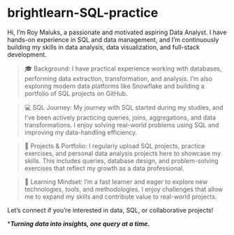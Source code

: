 # brightlearn-SQL-practice

Hi, I’m Roy Maluks, a passionate and motivated aspiring Data Analyst. I have hands-on experience in SQL and data management, and I’m continuously building my skills in data analysis, data visualization, and full-stack development.

>🎓 Background: I have practical experience working with databases, performing data extraction, transformation, and analysis. I’m also exploring modern data platforms like Snowflake and building a portfolio of SQL projects on GitHub.

>💻 SQL Journey: My journey with SQL started during my studies, and I’ve been actively practicing queries, joins, aggregations, and data transformations. I enjoy solving real-world problems using SQL and improving my data-handling efficiency.

>📂 Projects & Portfolio: I regularly upload SQL projects, practice exercises, and personal data analysis projects here to showcase my skills. This includes queries, database design, and problem-solving exercises that reflect my growth as a data professional.

>🚀 Learning Mindset: I’m a fast learner and eager to explore new technologies, tools, and methodologies. I enjoy challenges that allow me to expand my skills and contribute value to real-world projects.

Let’s connect if you’re interested in data, SQL, or collaborative projects!


************Turning data into insights, one query at a time.***********
